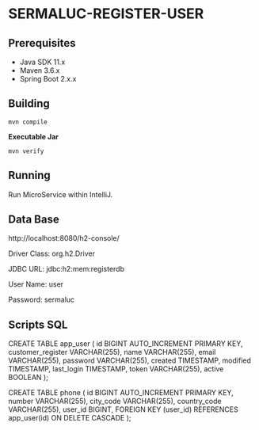 # SERMALUC-REGISTER-USER

## Prerequisites

* Java SDK 11.x
* Maven 3.6.x
* Spring Boot 2.x.x


## Building

```
mvn compile
```

**Executable Jar**

```
mvn verify
```
## Running

Run MicroService within IntelliJ.


## Data Base

http://localhost:8080/h2-console/

Driver Class:
org.h2.Driver

JDBC URL:
jdbc:h2:mem:registerdb

User Name:
user

Password:
sermaluc

## Scripts SQL

CREATE TABLE app_user (
id BIGINT AUTO_INCREMENT PRIMARY KEY,
customer_register VARCHAR(255),
name VARCHAR(255),
email VARCHAR(255),
password VARCHAR(255),
created TIMESTAMP,
modified TIMESTAMP,
last_login TIMESTAMP,
token VARCHAR(255),
active BOOLEAN
);

CREATE TABLE phone (
id BIGINT AUTO_INCREMENT PRIMARY KEY,
number VARCHAR(255),
city_code VARCHAR(255),
country_code VARCHAR(255),
user_id BIGINT,
FOREIGN KEY (user_id) REFERENCES app_user(id) ON DELETE CASCADE
);


